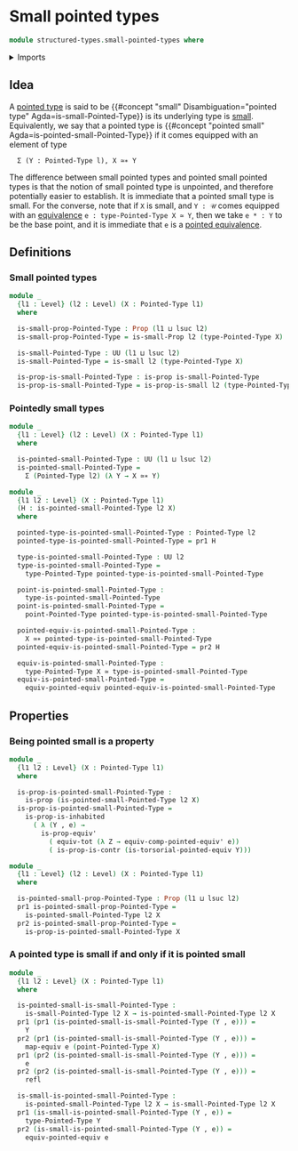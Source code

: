 # Small pointed types

```agda
module structured-types.small-pointed-types where
```

<details><summary>Imports</summary>

```agda
open import foundation.contractible-types
open import foundation.dependent-pair-types
open import foundation.equivalences
open import foundation.functoriality-dependent-pair-types
open import foundation.identity-types
open import foundation.propositions
open import foundation.small-types
open import foundation.universe-levels

open import structured-types.pointed-equivalences
open import structured-types.pointed-types
```

</details>

## Idea

A [pointed type](structured-types.pointed-types.md) is said to be
{{#concept "small" Disambiguation="pointed type" Agda=is-small-Pointed-Type}} is
its underlying type is [small](foundation.small-types.md). Equivalently, we say
that a pointed type is
{{#concept "pointed small" Agda=is-pointed-small-Pointed-Type}} if it comes
equipped with an element of type

```text
  Σ (Y : Pointed-Type l), X ≃∗ Y
```

The difference between small pointed types and pointed small pointed types is
that the notion of small pointed type is unpointed, and therefore potentially
easier to establish. It is immediate that a pointed small type is small. For the
converse, note that if `X` is small, and `Y : 𝒰` comes equipped with an
[equivalence](foundation-core.equivalences.md) `e : type-Pointed-Type X ≃ Y`,
then we take `e * : Y` to be the base point, and it is immediate that `e` is a
[pointed equivalence](structured-types.pointed-equivalences.md).

## Definitions

### Small pointed types

```agda
module _
  {l1 : Level} (l2 : Level) (X : Pointed-Type l1)
  where

  is-small-prop-Pointed-Type : Prop (l1 ⊔ lsuc l2)
  is-small-prop-Pointed-Type = is-small-Prop l2 (type-Pointed-Type X)

  is-small-Pointed-Type : UU (l1 ⊔ lsuc l2)
  is-small-Pointed-Type = is-small l2 (type-Pointed-Type X)

  is-prop-is-small-Pointed-Type : is-prop is-small-Pointed-Type
  is-prop-is-small-Pointed-Type = is-prop-is-small l2 (type-Pointed-Type X)
```

### Pointedly small types

```agda
module _
  {l1 : Level} (l2 : Level) (X : Pointed-Type l1)
  where

  is-pointed-small-Pointed-Type : UU (l1 ⊔ lsuc l2)
  is-pointed-small-Pointed-Type =
    Σ (Pointed-Type l2) (λ Y → X ≃∗ Y)

module _
  {l1 l2 : Level} (X : Pointed-Type l1)
  (H : is-pointed-small-Pointed-Type l2 X)
  where

  pointed-type-is-pointed-small-Pointed-Type : Pointed-Type l2
  pointed-type-is-pointed-small-Pointed-Type = pr1 H

  type-is-pointed-small-Pointed-Type : UU l2
  type-is-pointed-small-Pointed-Type =
    type-Pointed-Type pointed-type-is-pointed-small-Pointed-Type

  point-is-pointed-small-Pointed-Type :
    type-is-pointed-small-Pointed-Type
  point-is-pointed-small-Pointed-Type =
    point-Pointed-Type pointed-type-is-pointed-small-Pointed-Type

  pointed-equiv-is-pointed-small-Pointed-Type :
    X ≃∗ pointed-type-is-pointed-small-Pointed-Type
  pointed-equiv-is-pointed-small-Pointed-Type = pr2 H

  equiv-is-pointed-small-Pointed-Type :
    type-Pointed-Type X ≃ type-is-pointed-small-Pointed-Type
  equiv-is-pointed-small-Pointed-Type =
    equiv-pointed-equiv pointed-equiv-is-pointed-small-Pointed-Type
```

## Properties

### Being pointed small is a property

```agda
module _
  {l1 l2 : Level} (X : Pointed-Type l1)
  where

  is-prop-is-pointed-small-Pointed-Type :
    is-prop (is-pointed-small-Pointed-Type l2 X)
  is-prop-is-pointed-small-Pointed-Type =
    is-prop-is-inhabited
      ( λ (Y , e) →
        is-prop-equiv'
          ( equiv-tot (λ Z → equiv-comp-pointed-equiv' e))
          ( is-prop-is-contr (is-torsorial-pointed-equiv Y)))

module _
  {l1 : Level} (l2 : Level) (X : Pointed-Type l1)
  where

  is-pointed-small-prop-Pointed-Type : Prop (l1 ⊔ lsuc l2)
  pr1 is-pointed-small-prop-Pointed-Type =
    is-pointed-small-Pointed-Type l2 X
  pr2 is-pointed-small-prop-Pointed-Type =
    is-prop-is-pointed-small-Pointed-Type X
```

### A pointed type is small if and only if it is pointed small

```agda
module _
  {l1 l2 : Level} (X : Pointed-Type l1)
  where

  is-pointed-small-is-small-Pointed-Type :
    is-small-Pointed-Type l2 X → is-pointed-small-Pointed-Type l2 X
  pr1 (pr1 (is-pointed-small-is-small-Pointed-Type (Y , e))) =
    Y
  pr2 (pr1 (is-pointed-small-is-small-Pointed-Type (Y , e))) =
    map-equiv e (point-Pointed-Type X)
  pr1 (pr2 (is-pointed-small-is-small-Pointed-Type (Y , e))) =
    e
  pr2 (pr2 (is-pointed-small-is-small-Pointed-Type (Y , e))) =
    refl

  is-small-is-pointed-small-Pointed-Type :
    is-pointed-small-Pointed-Type l2 X → is-small-Pointed-Type l2 X
  pr1 (is-small-is-pointed-small-Pointed-Type (Y , e)) =
    type-Pointed-Type Y
  pr2 (is-small-is-pointed-small-Pointed-Type (Y , e)) =
    equiv-pointed-equiv e
```
